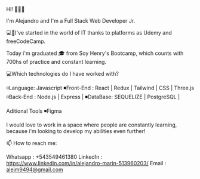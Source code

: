 Hi! 👋👋👋

I'm Alejandro and I'm a Full Stack Web Developer Jr.

💻📱I've started in the world of IT thanks to platforms as Udemy and freeCodeCamp.

Today i'm graduated 🎓 from Soy Henry's Bootcamp, which counts with 700hs of practice and constant learning.


💻Which technologies do I have worked with? 

◽Language: Javascript
◾Front-End : React | Redux | Tailwind | CSS | Three.js
◽Back-End : Node.js | Express | 
◾DataBase: SEQUELIZE | PostgreSQL | 

Aditional Tools
◾Figma

I would love to work in a space where people are constantly learning, because i'm looking to develop my abilities even further!


📫 How to reach me:

Whatsapp : +543549461380
LinkedIn : https://www.linkedin.com/in/alejandro-marin-513960203/
Email : alejm9494@gmail.com






<!---
KleverKobold/KleverKobold is a ✨ special ✨ repository because its `README.md` (this file) appears on your GitHub profile.
You can click the Preview link to take a look at your changes.
--->
